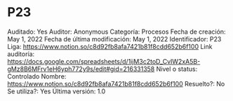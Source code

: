 # P23

Auditado: Yes
Auditor: Anonymous
Categoría: Procesos
Fecha de creación: May 1, 2022
Fecha de última modificación: May 1, 2022
Identificador: P23
Liga: https://www.notion.so/c8d92fb8afa7421b81f8cdd652b6f100 
Link auditoría: https://docs.google.com/spreadsheets/d/1ijM3c2toD_CvIW2xA5B-gMz8B6MFrv1eH6yph772y9s/edit#gid=216331358
Nivel o status: Controlado
Nombre: https://www.notion.so/c8d92fb8afa7421b81f8cdd652b6f100 
Resuelto?: No
Se utiliza?: Yes
Última versión: 1.0